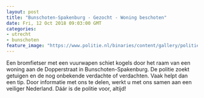 ```yaml
---
layout: post
title: "Bunschoten-Spakenburg - Gezocht - Woning beschoten"
date: Fri, 12 Oct 2018 09:03:00 GMT
categories: 
- utrecht 
- bunschoten 
feature_image: "https://www.politie.nl/binaries/content/gallery/politie/gezocht/verdachten/2018/oktober/03-mn/1768865_1024.jpg"
---
```


Een bromfietser met een vuurwapen schiet kogels door het raam van een woning aan de Dopperstraat in Bunschoten-Spakenburg. De politie zoekt getuigen en de nog onbekende verdachte of verdachten. Vaak helpt dan een tip. Door informatie met ons te delen, werkt u met ons samen aan een veiliger Nederland. Dáár is de politie voor, altijd!
